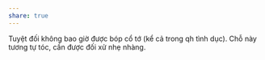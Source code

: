 ```yaml
---
share: true
---
```

Tuyệt đối không bao giờ được bóp cổ tớ (kể cả trong qh tình dục). Chỗ này tương tự tóc, cần được đối xử nhẹ nhàng.
